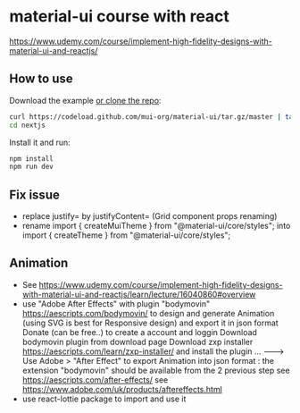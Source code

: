 # material-ui course with react

https://www.udemy.com/course/implement-high-fidelity-designs-with-material-ui-and-reactjs/

## How to use

Download the example [or clone the repo](https://github.com/mui-org/material-ui):

```sh
curl https://codeload.github.com/mui-org/material-ui/tar.gz/master | tar -xz --strip=2  material-ui-master/examples/nextjs
cd nextjs
```

Install it and run:

```sh
npm install
npm run dev
```

## Fix issue
- replace justify= by justifyContent=  (Grid component props renaming)
- rename import { createMuiTheme } from "@material-ui/core/styles"; into import { createTheme } from "@material-ui/core/styles";

## Animation
- See https://www.udemy.com/course/implement-high-fidelity-designs-with-material-ui-and-reactjs/learn/lecture/16040860#overview
- use  "Adobe After Effects" with plugin "bodymovin" https://aescripts.com/bodymovin/ to design and generate Animation (using SVG is best for Responsive design) and export it in json format
  Donate (can be free..) to create a account and loggin
  Download bodymovin plugin from download page
  Download zxp installer https://aescripts.com/learn/zxp-installer/ and install the plugin ...
  ---> Use Adobe > "After Effect" to export Animation into json format : the extension "bodymovin" should be available from the 2 previous step
 see https://aescripts.com/after-effects/
 see https://www.adobe.com/uk/products/aftereffects.html
- use react-lottie package to import and use it
